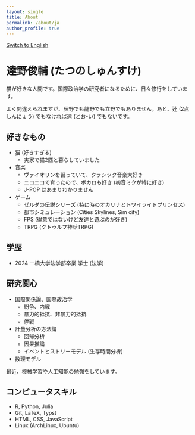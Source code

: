 ```yaml
---
layout: single
title: About
permalink: /about/ja
author_profile: true
---
```


<a href="/HifumiWeb/about/en" class="btn btn--info" lang="en">Switch to English</a>


# 達野俊輔 (たつのしゅんすけ)
猫が好きな人間です。国際政治学の研究者になるために、日々修行をしています。

よく間違えられますが、辰野でも龍野でも立野でもありません。あと、逹 (2点しんにょう) でもなければ遠 (とお-い) でもないです。

## 好きなもの
- 猫 (好きすぎる)
  - 実家で猫2匹と暮らしていました
- 音楽
  - ヴァイオリンを習っていて、クラシック音楽大好き
  - ニコニコで育ったので、ボカロも好き (初音ミクが特に好き)
  - J-POP はあまりわかりません
- ゲーム
  - ゼルダの伝説シリーズ (特に時のオカリナとトワイライトプリンセス)
  - 都市シミュレーション (Cities Skylines, Sim city)
  - FPS (得意ではないけど友達と遊ぶのが好き)
  - TRPG (クトゥルフ神話TRPG)

## 学歴
- 2024 一橋大学法学部卒業 学士 (法学)

## 研究関心
- 国際関係論、国際政治学
  - 紛争、内戦
  - 暴力的抵抗、非暴力的抵抗
  - 停戦
- 計量分析の方法論
  - 回帰分析
  - 因果推論
  - イベントヒストリーモデル (生存時間分析)
- 数理モデル

最近、機械学習や人工知能の勉強をしています。

## コンピュータスキル
- R, Python, Julia
- Git, LaTeX, Typst 
- HTML, CSS, JavaScript
- Linux (ArchLinux, Ubuntu)